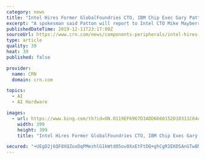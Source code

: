 ```yaml
---
category: news
title: "Intel Hires Former GlobalFoundries CTO, IBM Chip Exec Gary Patton"
excerpt: "A spokesman said Patton will report to Intel CTO Mike Mayberry. Reuters first reported the news. [Related: Intel In Talks To Buy AI Chip Startup Habana Labs: Reports] Patton was most recently CTO and senior vice president of worldwide research and development and design enablement at GlobalFoundries, a Santa Clara, Calif.-based semiconductor ..."
publishedDateTime: 2019-12-11T23:17:00Z
sourceUrl: https://www.crn.com/news/components-peripherals/intel-hires-former-globalfoundries-cto-ibm-chip-exec-gary-patton
type: article
quality: 39
heat: 39
published: false

provider:
  name: CRN
  domain: crn.com

topics:
  - AI
  - AI Hardware

images:
  - url: https://www.bing.com/th?id=ON.0119EF6967D3ADD6660152D10311C84A
    width: 399
    height: 399
    title: "Intel Hires Former GlobalFoundries CTO, IBM Chip Exec Gary Patton"

secured: "+UEgD2j6QF8XQZoxDqPMezhlG1kWtd05ovOXxEtFtDQ+ghCgR1EKDSAnGTw8N/6WI3FXtiobQh5AaDF70sixw412/en1ewXChjTXTwZSKkHUdvNriTCJxMb5ymVCDPpKbZQpef1+zp6mMcAsUTKYTZ3OX8RaaZ+3Cu5P2d78FJXVaTqBIUM0parvlEyPMcFgdQouSFL6Qm4//zaP7z8cOr10y29EW5tCxvY8dNVICUlA6wZTEVeK+drVVDuLI5qGHlG/iW4D13e/QBViOWJRbw==;7P6X+lriuMpGuDMewqps2Q=="
---
```


